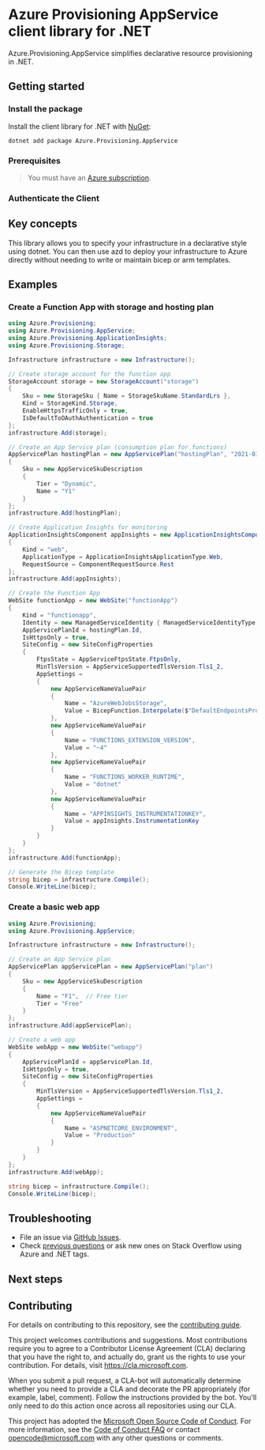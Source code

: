 # Azure Provisioning AppService client library for .NET

Azure.Provisioning.AppService simplifies declarative resource provisioning in .NET.

## Getting started

### Install the package

Install the client library for .NET with [NuGet](https://www.nuget.org/ ):

```dotnetcli
dotnet add package Azure.Provisioning.AppService
```

### Prerequisites

> You must have an [Azure subscription](https://azure.microsoft.com/free/dotnet/).

### Authenticate the Client

## Key concepts

This library allows you to specify your infrastructure in a declarative style using dotnet.  You can then use azd to deploy your infrastructure to Azure directly without needing to write or maintain bicep or arm templates.

## Examples

### Create a Function App with storage and hosting plan

```csharp
using Azure.Provisioning;
using Azure.Provisioning.AppService;
using Azure.Provisioning.ApplicationInsights;
using Azure.Provisioning.Storage;

Infrastructure infrastructure = new Infrastructure();

// Create storage account for the function app
StorageAccount storage = new StorageAccount("storage")
{
    Sku = new StorageSku { Name = StorageSkuName.StandardLrs },
    Kind = StorageKind.Storage,
    EnableHttpsTrafficOnly = true,
    IsDefaultToOAuthAuthentication = true
};
infrastructure.Add(storage);

// Create an App Service plan (consumption plan for functions)
AppServicePlan hostingPlan = new AppServicePlan("hostingPlan", "2021-03-01")
{
    Sku = new AppServiceSkuDescription
    {
        Tier = "Dynamic",
        Name = "Y1"
    }
};
infrastructure.Add(hostingPlan);

// Create Application Insights for monitoring
ApplicationInsightsComponent appInsights = new ApplicationInsightsComponent("appInsights")
{
    Kind = "web",
    ApplicationType = ApplicationInsightsApplicationType.Web,
    RequestSource = ComponentRequestSource.Rest
};
infrastructure.Add(appInsights);

// Create the Function App
WebSite functionApp = new WebSite("functionApp")
{
    Kind = "functionapp",
    Identity = new ManagedServiceIdentity { ManagedServiceIdentityType = ManagedServiceIdentityType.SystemAssigned },
    AppServicePlanId = hostingPlan.Id,
    IsHttpsOnly = true,
    SiteConfig = new SiteConfigProperties
    {
        FtpsState = AppServiceFtpsState.FtpsOnly,
        MinTlsVersion = AppServiceSupportedTlsVersion.Tls1_2,
        AppSettings =
        {
            new AppServiceNameValuePair
            {
                Name = "AzureWebJobsStorage",
                Value = BicepFunction.Interpolate($"DefaultEndpointsProtocol=https;AccountName={storage.Name};EndpointSuffix=core.windows.net;AccountKey={storage.GetKeys()[0].Unwrap().Value}")
            },
            new AppServiceNameValuePair
            {
                Name = "FUNCTIONS_EXTENSION_VERSION",
                Value = "~4"
            },
            new AppServiceNameValuePair
            {
                Name = "FUNCTIONS_WORKER_RUNTIME",
                Value = "dotnet"
            },
            new AppServiceNameValuePair
            {
                Name = "APPINSIGHTS_INSTRUMENTATIONKEY",
                Value = appInsights.InstrumentationKey
            }
        }
    }
};
infrastructure.Add(functionApp);

// Generate the Bicep template
string bicep = infrastructure.Compile();
Console.WriteLine(bicep);
```

### Create a basic web app

```csharp
using Azure.Provisioning;
using Azure.Provisioning.AppService;

Infrastructure infrastructure = new Infrastructure();

// Create an App Service plan
AppServicePlan appServicePlan = new AppServicePlan("plan")
{
    Sku = new AppServiceSkuDescription
    {
        Name = "F1",  // Free tier
        Tier = "Free"
    }
};
infrastructure.Add(appServicePlan);

// Create a web app
WebSite webApp = new WebSite("webapp")
{
    AppServicePlanId = appServicePlan.Id,
    IsHttpsOnly = true,
    SiteConfig = new SiteConfigProperties
    {
        MinTlsVersion = AppServiceSupportedTlsVersion.Tls1_2,
        AppSettings =
        {
            new AppServiceNameValuePair
            {
                Name = "ASPNETCORE_ENVIRONMENT",
                Value = "Production"
            }
        }
    }
};
infrastructure.Add(webApp);

string bicep = infrastructure.Compile();
Console.WriteLine(bicep);
```

## Troubleshooting

-   File an issue via [GitHub Issues](https://github.com/Azure/azure-sdk-for-net/issues).
-   Check [previous questions](https://stackoverflow.com/questions/tagged/azure+.net) or ask new ones on Stack Overflow using Azure and .NET tags.

## Next steps

## Contributing

For details on contributing to this repository, see the [contributing
guide][cg].

This project welcomes contributions and suggestions. Most contributions
require you to agree to a Contributor License Agreement (CLA) declaring
that you have the right to, and actually do, grant us the rights to use
your contribution. For details, visit <https://cla.microsoft.com>.

When you submit a pull request, a CLA-bot will automatically determine
whether you need to provide a CLA and decorate the PR appropriately
(for example, label, comment). Follow the instructions provided by the
bot. You'll only need to do this action once across all repositories
using our CLA.

This project has adopted the [Microsoft Open Source Code of Conduct][coc]. For
more information, see the [Code of Conduct FAQ][coc_faq] or contact
<opencode@microsoft.com> with any other questions or comments.

<!-- LINKS -->
[cg]: https://github.com/Azure/azure-sdk-for-net/blob/main/sdk/resourcemanager/Azure.ResourceManager/docs/CONTRIBUTING.md
[coc]: https://opensource.microsoft.com/codeofconduct/
[coc_faq]: https://opensource.microsoft.com/codeofconduct/faq/
